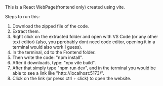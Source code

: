 This is a React WebPage(frontend only) created using vite.

Steps to run this:
1. Download the zipped file of the code.
2. Extract them.
3. Right click on the extracted folder and open with VS Code (or any other text editor) (also, you pprobably dont need code editor, opening it in a terminal would also work I guess).
4. In the terminal, cd to the Frontend folder.
5. Then write the code: "npm install".
6. After it downloads, type: "npx vite build".
7. After that simply type "npm run dev", and in the terminal you would be able to see a link like "http://localhost:5173/".
8. Click on the link (or press ctrl + click) to open the website.

